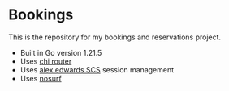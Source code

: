 # Bookings

This is the repository for my bookings and reservations project.

- Built in Go version 1.21.5
- Uses [chi router](https://github.com/go-chi/chi/v5)
- Uses [alex edwards SCS](github.com/alexedwards/scs/v2) session management
- Uses [nosurf](https://github.com/justinas/nosurf)